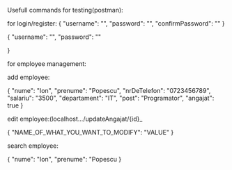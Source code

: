 Usefull commands for testing(postman):

for login/register:
{
  "username": "",
  "password": "",
  "confirmPassword": ""
}

{
  "username": "",
  "password": ""
  
}

for employee management:

add employee:

 {
        "nume": "Ion",
        "prenume": "Popescu",
        "nrDeTelefon": "0723456789",
        "salariu": "3500",
        "departament": "IT",
        "post": "Programator",
        "angajat": true
    }
    
edit employee:(localhost.../updateAngajat/{id}_

{
  "NAME_OF_WHAT_YOU_WANT_TO_MODIFY": "VALUE"
}

search employee:

{
  "nume": "Ion",
  "prenume": "Popescu
}
